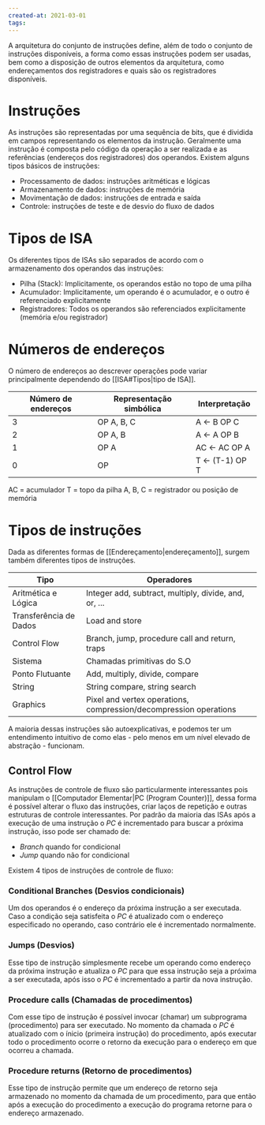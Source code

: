 ```yaml
---
created-at: 2021-03-01
tags:
---
```

A arquitetura do conjunto de instruções define, além de todo o conjunto de instruções disponíveis, a forma como essas instruções podem ser usadas, bem como a disposição de outros elementos da arquitetura, como endereçamentos dos registradores e quais são os registradores disponíveis.
# Instruções
As instruções são representadas por uma sequência de bits, que é dividida em campos representando os elementos da instrução. Geralmente uma instrução é composta pelo código da operação a ser realizada e as referências (endereços dos registradores) dos operandos.
Existem alguns tipos básicos de instruções:
- Processamento de dados: instruções aritméticas e lógicas
- Armazenamento de dados: instruções de memória
- Movimentação de dados: instruções de entrada e saída
- Controle: instruções de teste e de desvio do fluxo de dados

# Tipos de ISA
Os diferentes tipos de ISAs são separados de acordo com o armazenamento dos operandos das instruções:
- Pilha (Stack): Implicitamente, os operandos estão no topo de uma pilha
- Acumulador: Implicitamente, um operando é o acumulador, e o outro é referenciado explicitamente
- Registradores: Todos os operandos são referenciados explicitamente (memória e/ou registrador)

# Números de endereços
O número de endereços ao descrever operações pode variar principalmente dependendo do [[ISA#Tipos|tipo de ISA]].

| Número de endereços | Representação simbólica | Interpretação   |
| ------------------- | ----------------------- | --------------- |
| 3                   | OP A, B, C              | A <- B OP C     |
| 2                   | OP A, B                 | A <- A OP B     |
| 1                   | OP A                    | AC <- AC OP A   |
| 0                   | OP                      | T <- (T-1) OP T |

AC = acumulador
T = topo da pilha
A, B, C = registrador ou posição de memória

# Tipos de instruções
Dada as diferentes formas de [[Endereçamento|endereçamento]], surgem também diferentes tipos de instruções.

| Tipo                   | Operadores                                            |
| ---------------------- | ----------------------------------------------------- |
| Aritmética e Lógica    | Integer add, subtract, multiply, divide, and, or, ... |
| Transferência de Dados | Load and store                                        |
| Control Flow           | Branch, jump, procedure call and return, traps        |
| Sistema                | Chamadas primitivas do S.O                            |
| Ponto Flutuante        | Add, multiply, divide, compare                        |
| String                 | String compare, string search                         |
| Graphics               | Pixel and vertex operations, compression/decompression operations                                                      |

A maioria dessas instruções são autoexplicativas, e podemos ter um entendimento intuitivo de como elas - pelo menos em um nível elevado de abstração - funcionam.

## Control Flow
As instruções de controle de fluxo são particularmente interessantes pois manipulam o [[Computador Elementar|PC (Program Counter)]], dessa forma é possível alterar o fluxo das instruções, criar laços de repetição e outras estruturas de controle interessantes.
Por padrão da maioria das ISAs após a execução de uma instrução o *PC* é incrementado para buscar a próxima instrução, isso pode ser chamado de:
- *Branch* quando for condicional
- *Jump* quando não for condicional

Existem 4 tipos de instruções de controle de fluxo:
### Conditional Branches (Desvios condicionais)
Um dos operandos é o endereço da próxima instrução a ser executada. Caso a condição seja satisfeita o *PC* é atualizado com o endereço especificado no operando, caso contrário ele é incrementado normalmente.

### Jumps (Desvios)
Esse tipo de instrução simplesmente recebe um operando como endereço da próxima instrução e atualiza o *PC* para que essa instrução seja a próxima a ser executada, após isso o *PC* é incrementado a partir da nova instrução.

### Procedure calls (Chamadas de procedimentos)
Com esse tipo de instrução é possível invocar (chamar) um subprograma (procedimento) para ser executado. No momento da chamada o *PC* é atualizado com o ínicio (primeira instrução) do procedimento, após executar todo o procedimento ocorre o retorno da execução para o endereço em que ocorreu a chamada.

### Procedure returns (Retorno de procedimentos)
Esse tipo de instrução permite que um endereço de retorno seja armazenado no momento da chamada de um procedimento, para que então após a execução do procedimento a execução do programa retorne para o endereço armazenado.